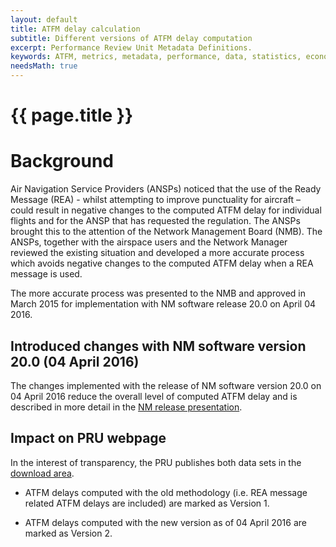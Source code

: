 ```yaml
---
layout: default
title: ATFM delay calculation
subtitle: Different versions of ATFM delay computation
excerpt: Performance Review Unit Metadata Definitions.
keywords: ATFM, metrics, metadata, performance, data, statistics, economics, air transport, flights, europe, 
needsMath: true
---
```

<style>
img + em {
text-align: center;
}

img + em:before {
content: ' ';
display: block;
}
</style>

# {{ page.title }}


# Background

Air Navigation Service Providers (ANSPs) noticed that the use of the Ready Message (REA) - whilst attempting to improve punctuality for aircraft – could result in negative changes to the computed ATFM delay for individual flights and for the ANSP that has requested the regulation. The ANSPs brought this to the attention of the Network Management Board (NMB). The ANSPs, together with the airspace users and the Network Manager reviewed the existing situation and developed a more accurate process which avoids negative changes to the computed ATFM delay when a REA message is used. 

The more accurate process was presented to the NMB and approved in March 2015 for implementation with NM software release 20.0 on April 04 2016. 

## Introduced changes with NM software version 20.0 (04 April 2016)

The changes implemented with the release of NM software version 20.0 on 04 April 2016 reduce the overall level of computed ATFM delay and is described in more detail in the <a href="{{site.url}}/references/library/NM_20_FB750_Delay_Calculation_improvements.pdf">NM release presentation</a>. 

## Impact on PRU webpage

In the interest of transparency, the PRU publishes both data sets in the <a href="{{site.url}}/data/performancearea/">download area</a>. 

* ATFM delays computed with the old methodology (i.e. REA message related ATFM delays are included) are marked as Version 1. 

* ATFM delays computed with the new version as of 04 April 2016 are marked as Version 2.  